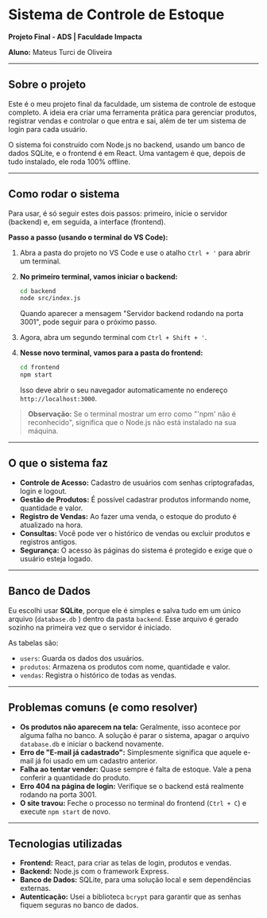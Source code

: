 # Sistema de Controle de Estoque
**Projeto Final - ADS | Faculdade Impacta**

**Aluno:** Mateus Turci de Oliveira

---

## Sobre o projeto

Este é o meu projeto final da faculdade, um sistema de controle de estoque completo. A ideia era criar uma ferramenta prática para gerenciar produtos, registrar vendas e controlar o que entra e sai, além de ter um sistema de login para cada usuário.

O sistema foi construído com Node.js no backend, usando um banco de dados SQLite, e o frontend é em React. Uma vantagem é que, depois de tudo instalado, ele roda 100% offline.

---

## Como rodar o sistema

Para usar, é só seguir estes dois passos: primeiro, inicie o servidor (backend) e, em seguida, a interface (frontend).

**Passo a passo (usando o terminal do VS Code):**

1.  Abra a pasta do projeto no VS Code e use o atalho `Ctrl + '` para abrir um terminal.
2.  **No primeiro terminal, vamos iniciar o backend:**
    ```bash
    cd backend
    node src/index.js
    ```
    Quando aparecer a mensagem "Servidor backend rodando na porta 3001", pode seguir para o próximo passo.

3.  Agora, abra um segundo terminal com `Ctrl + Shift + '`.
4.  **Nesse novo terminal, vamos para a pasta do frontend:**
    ```bash
    cd frontend
    npm start
    ```
    Isso deve abrir o seu navegador automaticamente no endereço `http://localhost:3000`.

> **Observação:** Se o terminal mostrar um erro como "'npm' não é reconhecido", significa que o Node.js não está instalado na sua máquina.

---

## O que o sistema faz

*   **Controle de Acesso:** Cadastro de usuários com senhas criptografadas, login e logout.
*   **Gestão de Produtos:** É possível cadastrar produtos informando nome, quantidade e valor.
*   **Registro de Vendas:** Ao fazer uma venda, o estoque do produto é atualizado na hora.
*   **Consultas:** Você pode ver o histórico de vendas ou excluir produtos e registros antigos.
*   **Segurança:** O acesso às páginas do sistema é protegido e exige que o usuário esteja logado.

---

## Banco de Dados

Eu escolhi usar **SQLite**, porque ele é simples e salva tudo em um único arquivo (`database.db` ) dentro da pasta `backend`. Esse arquivo é gerado sozinho na primeira vez que o servidor é iniciado.

As tabelas são:
*   `users`: Guarda os dados dos usuários.
*   `produtos`: Armazena os produtos com nome, quantidade e valor.
*   `vendas`: Registra o histórico de todas as vendas.

---

## Problemas comuns (e como resolver)

*   **Os produtos não aparecem na tela:** Geralmente, isso acontece por alguma falha no banco. A solução é parar o sistema, apagar o arquivo `database.db` e iniciar o backend novamente.
*   **Erro de "E-mail já cadastrado":** Simplesmente significa que aquele e-mail já foi usado em um cadastro anterior.
*   **Falha ao tentar vender:** Quase sempre é falta de estoque. Vale a pena conferir a quantidade do produto.
*   **Erro 404 na página de login:** Verifique se o backend está realmente rodando na porta 3001.
*   **O site travou:** Feche o processo no terminal do frontend (`Ctrl + C`) e execute `npm start` de novo.

---

## Tecnologias utilizadas

*   **Frontend:** React, para criar as telas de login, produtos e vendas.
*   **Backend:** Node.js com o framework Express.
*   **Banco de Dados:** SQLite, para uma solução local e sem dependências externas.
*   **Autenticação:** Usei a biblioteca `bcrypt` para garantir que as senhas fiquem seguras no banco de dados.
